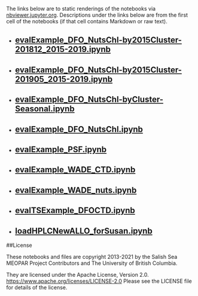 The links below are to static renderings of the notebooks via
[nbviewer.jupyter.org](https://nbviewer.jupyter.org/).
Descriptions under the links below are from the first cell of the notebooks
(if that cell contains Markdown or raw text).

* ## [evalExample_DFO_NutsChl-by2015Cluster-201812_2015-2019.ipynb](https://nbviewer.jupyter.org/github/SalishSeaCast/analysis-elise-2/blob/master/notebooks/forSusan/evalExample_DFO_NutsChl-by2015Cluster-201812_2015-2019.ipynb)  
    
* ## [evalExample_DFO_NutsChl-by2015Cluster-201905_2015-2019.ipynb](https://nbviewer.jupyter.org/github/SalishSeaCast/analysis-elise-2/blob/master/notebooks/forSusan/evalExample_DFO_NutsChl-by2015Cluster-201905_2015-2019.ipynb)  
    
* ## [evalExample_DFO_NutsChl-byCluster-Seasonal.ipynb](https://nbviewer.jupyter.org/github/SalishSeaCast/analysis-elise-2/blob/master/notebooks/forSusan/evalExample_DFO_NutsChl-byCluster-Seasonal.ipynb)  
    
* ## [evalExample_DFO_NutsChl.ipynb](https://nbviewer.jupyter.org/github/SalishSeaCast/analysis-elise-2/blob/master/notebooks/forSusan/evalExample_DFO_NutsChl.ipynb)  
    
* ## [evalExample_PSF.ipynb](https://nbviewer.jupyter.org/github/SalishSeaCast/analysis-elise-2/blob/master/notebooks/forSusan/evalExample_PSF.ipynb)  
    
* ## [evalExample_WADE_CTD.ipynb](https://nbviewer.jupyter.org/github/SalishSeaCast/analysis-elise-2/blob/master/notebooks/forSusan/evalExample_WADE_CTD.ipynb)  
    
* ## [evalExample_WADE_nuts.ipynb](https://nbviewer.jupyter.org/github/SalishSeaCast/analysis-elise-2/blob/master/notebooks/forSusan/evalExample_WADE_nuts.ipynb)  
    
* ## [evalTSExample_DFOCTD.ipynb](https://nbviewer.jupyter.org/github/SalishSeaCast/analysis-elise-2/blob/master/notebooks/forSusan/evalTSExample_DFOCTD.ipynb)  
    
* ## [loadHPLCNewALLO_forSusan.ipynb](https://nbviewer.jupyter.org/github/SalishSeaCast/analysis-elise-2/blob/master/notebooks/forSusan/loadHPLCNewALLO_forSusan.ipynb)  
    

##License

These notebooks and files are copyright 2013-2021
by the Salish Sea MEOPAR Project Contributors
and The University of British Columbia.

They are licensed under the Apache License, Version 2.0.
https://www.apache.org/licenses/LICENSE-2.0
Please see the LICENSE file for details of the license.
